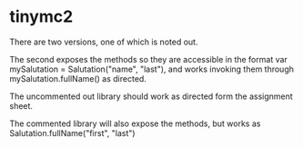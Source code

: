 # tinymc2
There are two versions, one of which is noted out.  

The second exposes the methods so they are accessible in the format 
var mySalutation = Salutation("name", "last"), and works invoking them through mySalutation.fullName() as directed.

The uncommented out library should work as directed form the assignment sheet. 

The commented library will also expose the methods, but works as Salutation.fullName("first", "last")
